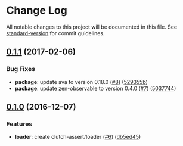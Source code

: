 # Change Log

All notable changes to this project will be documented in this file. See [standard-version](https://github.com/conventional-changelog/standard-version) for commit guidelines.

<a name="0.1.1"></a>
## [0.1.1](https://github.com/smartcar/clutch-assert/compare/v0.1.0...v0.1.1) (2017-02-06)


### Bug Fixes

* **package**: update ava to version 0.18.0 ([#8](https://github.com/smartcar/clutch-assert/issues/8)) ([529355b](https://github.com/smartcar/clutch-assert/commit/529355b))
* **package**: update zen-observable to version 0.4.0 ([#7](https://github.com/smartcar/clutch-assert/issues/7)) ([5037744](https://github.com/smartcar/clutch-assert/commit/5037744))



<a name="0.1.0"></a>
## [0.1.0](https://github.com/smartcar/clutch-assert/compare/v0.0.5...v0.1.0) (2016-12-07)


### Features

* **loader**: create clutch-assert/loader ([#6](https://github.com/smartcar/clutch-assert/issues/6)) ([db5ed45](https://github.com/smartcar/clutch-assert/commit/db5ed45))

